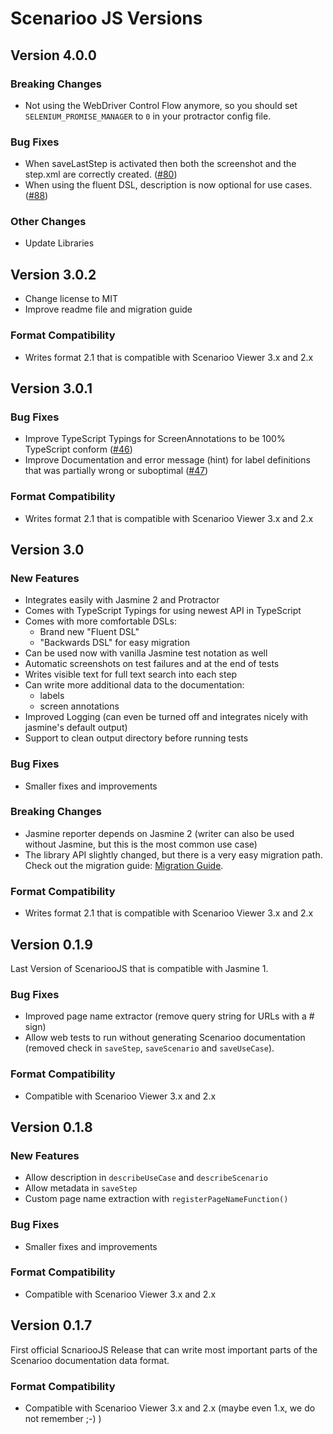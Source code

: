# Scenarioo JS Versions

## Version 4.0.0

### Breaking Changes

* Not using the WebDriver Control Flow anymore, so you should set `SELENIUM_PROMISE_MANAGER` to `0` in your protractor config file.

### Bug Fixes
* When saveLastStep is activated then both the screenshot and the step.xml are correctly created. ([#80](https://github.com/scenarioo/scenarioo-js/issues/80))
* When using the fluent DSL, description is now optional for use cases. ([#88](https://github.com/scenarioo/scenarioo-js/issues/88))

### Other Changes

* Update Libraries

## Version 3.0.2
* Change license to MIT
* Improve readme file and migration guide

### Format Compatibility
* Writes format 2.1 that is compatible with Scenarioo Viewer 3.x and 2.x

## Version 3.0.1

### Bug Fixes
* Improve TypeScript Typings for ScreenAnnotations to be 100% TypeScript conform ([#46](https://github.com/scenarioo/scenarioo-js/issues/46))
* Improve Documentation and error message (hint) for label definitions that was partially wrong or suboptimal ([#47](https://github.com/scenarioo/scenarioo-js/issues/47))

### Format Compatibility
* Writes format 2.1 that is compatible with Scenarioo Viewer 3.x and 2.x

## Version 3.0

### New Features
* Integrates easily with Jasmine 2 and Protractor
* Comes with TypeScript Typings for using newest API in TypeScript
* Comes with more comfortable DSLs:
   * Brand new "Fluent DSL"
   * "Backwards DSL" for easy migration
* Can be used now with vanilla Jasmine test notation as well
* Automatic screenshots on test failures and at the end of tests
* Writes visible text for full text search into each step
* Can write more additional data to the documentation:
   * labels
   * screen annotations
* Improved Logging (can even be turned off and integrates nicely with jasmine's default output)
* Support to clean output directory before running tests

### Bug Fixes
* Smaller fixes and improvements

### Breaking Changes
* Jasmine reporter depends on Jasmine 2 (writer can also be used without Jasmine, but this is the most common use case)
* The library API slightly changed, but there is a very easy migration path. Check out the migration guide: [Migration Guide](README.md#migration-guide). 

### Format Compatibility
* Writes format 2.1 that is compatible with Scenarioo Viewer 3.x and 2.x

## Version 0.1.9

Last Version of ScenariooJS that is compatible with Jasmine 1.

### Bug Fixes
* Improved page name extractor (remove query string for URLs with a # sign)
* Allow web tests to run without generating Scenarioo documentation (removed check in `saveStep`, `saveScenario` and `saveUseCase`).

### Format Compatibility
* Compatible with Scenarioo Viewer 3.x and 2.x

## Version 0.1.8

### New Features
* Allow description in `describeUseCase` and `describeScenario`
* Allow metadata in `saveStep`
* Custom page name extraction with `registerPageNameFunction()`

### Bug Fixes
* Smaller fixes and improvements

### Format Compatibility

* Compatible with Scenarioo Viewer 3.x and 2.x

## Version 0.1.7

First official ScnariooJS Release that can write most important parts of the Scenarioo documentation data format.

### Format Compatibility

* Compatible with Scenarioo Viewer 3.x and 2.x (maybe even 1.x, we do not remember ;-) )


